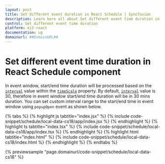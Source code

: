 ```yaml
---
layout: post
title: Set different event duration in React Schedule | Syncfusion
description: Learn here all about Set different event time duration in Syncfusion React Schedule component of Syncfusion Essential JS 2 and more.
control: Set different event time duration 
platform: ej2-react
documentation: ug
domainurl: ##DomainURL##
---
```


# Set different event time duration in React Schedule component

In event window, start/end time duration will be processed based on the [`interval`](https://ej2.syncfusion.com/react/documentation/api/schedule/timeScaleModel/#interval) value within the [`timeScale`](https://ej2.syncfusion.com/react/documentation/api/schedule#timescale) property. By default, [`interval`](https://ej2.syncfusion.com/react/documentation/api/schedule/timeScaleModel/#interval) value is 30, therefore in event window start/end time duration will be in 30 mins duration. You can set custom interval range to the start/end time in event window using `popupOpen` event as shown below.

{% tabs %}
{% highlight js tabtitle="index.jsx" %}
{% include code-snippet/schedule/local-data-cs18/app/index.jsx %}
{% endhighlight %}
{% highlight ts tabtitle="index.tsx" %}
{% include code-snippet/schedule/local-data-cs18/app/index.tsx %}
{% endhighlight %}
{% highlight html tabtitle="index.html" %}
{% include code-snippet/schedule/local-data-cs18/index.html %}
{% endhighlight %}
{% endtabs %}
        
{% previewsample "page.domainurl/code-snippet/schedule/local-data-cs18" %}